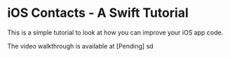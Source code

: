 # iOS Contacts - A Swift Tutorial

This is a simple tutorial to look at how you can improve your iOS app code.

The video walkthrough is available at [Pending]
sd
